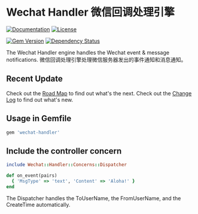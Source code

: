 # Wechat Handler 微信回调处理引擎

[![Documentation](http://img.shields.io/badge/docs-rdoc.info-blue.svg)](http://www.rubydoc.info/gems/wechat-handler/frames)
[![License](https://img.shields.io/badge/license-MIT-green.svg)](http://opensource.org/licenses/MIT)

[![Gem Version](https://badge.fury.io/rb/wechat-handler.svg)](https://badge.fury.io/rb/wechat-handler)
[![Dependency Status](https://gemnasium.com/badges/github.com/topbitdu/wechat-handler.svg)](https://gemnasium.com/github.com/topbitdu/wechat-handler)

The Wechat Handler engine handles the Wechat event & message notifications. 微信回调处理引擎处理微信服务器发出的事件通知和消息通知。



## Recent Update

Check out the [Road Map](ROADMAP.md) to find out what's the next.
Check out the [Change Log](CHANGELOG.md) to find out what's new.



## Usage in Gemfile

```ruby
gem 'wechat-handler'
```



## Include the controller concern

```ruby
include Wechat::Handler::Concerns::Dispatcher

def on_event(pairs)
  { 'MsgType' => 'text', 'Content' => 'Aloha!' }
end
```

The Dispatcher handles the ToUserName, the FromUserName, and the CreateTime automatically.

